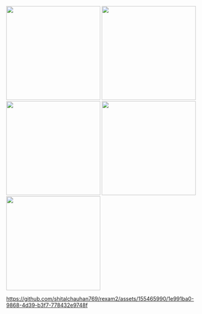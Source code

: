 <p>
  <img src ="https://github.com/shitalchauhan769/rexam2/assets/155465990/e667c9fd-1461-4732-851f-b039ce559fce"width="250""/>
  <img src ="https://github.com/shitalchauhan769/rexam2/assets/155465990/e5542c00-32f8-42ab-a1c2-e049e9956af6"width="250""/>
  <img src ="https://github.com/shitalchauhan769/rexam2/assets/155465990/b6b7cfce-d105-4639-b777-611b4493979a"width="250""/>
  <img src ="https://github.com/shitalchauhan769/rexam2/assets/155465990/637133e7-d091-4ff6-bfce-39c27d8f0d2d"width="250""/>
  <img src ="https://github.com/shitalchauhan769/rexam2/assets/155465990/6bbbd9ce-357b-4627-aaf5-8a59ffa39de2"width="250""/>
</p>

https://github.com/shitalchauhan769/rexam2/assets/155465990/1e991ba0-9868-4d39-b3f7-778432e9748f

